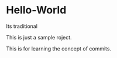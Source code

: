 # Hello-World
Its traditional

This is just a sample roject.

This is for learning the concept of commits.